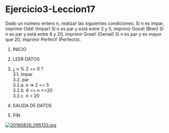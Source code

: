 # Ejercicio3-Leccion17
Dado un número entero n, realizar las siguientes condiciones:
Si n es impar, imprimir Odd! (Impar)
Si n es par y está entre 2 y 5, imprimir Good! (Bien)
Si n es par y está entre 6 y 20, imprimir Great! (Genial)
Si n es par y es mayor que 20, imprimir Perfect! (Perfecto).

1. INICIO
2. LEER DATOS
3. ¿ n % 2 == 0 ?   
   3.1. impar   
   3.2. par    
      3.2.a. n => 2 <= 5   
      3.2.b. 6 <= n <=20   
      3.2.c. n > 20
      
4. SALIDA DE DATOS
5. FIN

[![20160826_095133.jpg](https://s9.postimg.org/3z41m65of/20160826_095133.jpg)](https://postimg.org/image/fbgn3yed7/)
